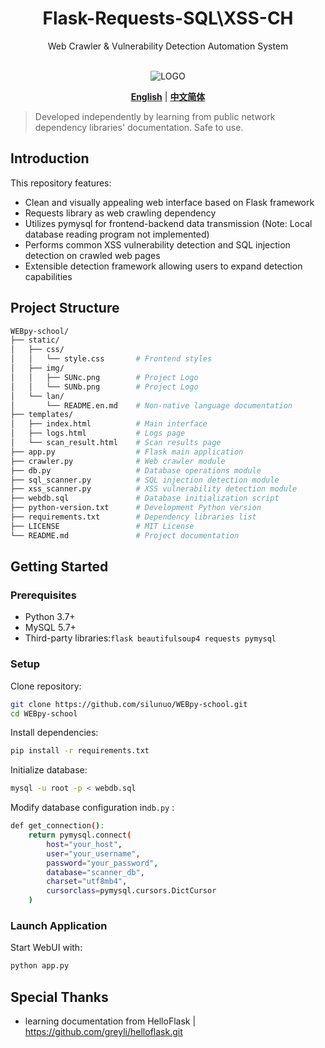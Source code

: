 <div align="center">
<h1>Flask-Requests-SQL\XSS-CH</h1>
Web Crawler & Vulnerability Detection Automation System<br><br>

![LOGO](./img/SUNb.png)

[**English**](./static/lan/README.en.md) | [**中文简体**](./README.md) 

</div>

> Developed independently by learning from public network dependency libraries' documentation. Safe to use.
>
## Introduction
This repository features:
+ Clean and visually appealing web interface based on Flask framework
+ Requests library as web crawling dependency
+ Utilizes pymysql for frontend-backend data transmission (Note: Local database reading program not implemented)
+ Performs common XSS vulnerability detection and SQL injection detection on crawled web pages
+ Extensible detection framework allowing users to expand detection capabilities

## Project Structure
```bash
WEBpy-school/
├── static/
│   ├── css/
│   │   └── style.css       # Frontend styles
│   ├── img/
│   │   ├── SUNc.png        # Project Logo
│   │   └── SUNb.png        # Project Logo
│   └── lan/
│       └── README.en.md    # Non-native language documentation
├── templates/
│   ├── index.html          # Main interface
│   ├── logs.html           # Logs page
│   └── scan_result.html    # Scan results page
├── app.py                  # Flask main application
├── crawler.py              # Web crawler module
├── db.py                   # Database operations module
├── sql_scanner.py          # SQL injection detection module
├── xss_scanner.py          # XSS vulnerability detection module
├── webdb.sql               # Database initialization script
├── python-version.txt      # Development Python version
├── requirements.txt        # Dependency libraries list
├── LICENSE                 # MIT License
└── README.md               # Project documentation
```
## Getting Started
### Prerequisites
+ Python 3.7+
+ MySQL 5.7+
+ Third-party libraries:``` flask beautifulsoup4 requests pymysql ```
### Setup
Clone repository:
```bash
git clone https://github.com/silunuo/WEBpy-school.git
cd WEBpy-school
```
Install dependencies:
```bash
pip install -r requirements.txt
```
Initialize database:
```bash
mysql -u root -p < webdb.sql
```
Modify database configuration in```db.py``` :
```bash
def get_connection():
    return pymysql.connect(
        host="your_host", 
        user="your_username",
        password="your_password",
        database="scanner_db",
        charset="utf8mb4",
        cursorclass=pymysql.cursors.DictCursor
    )
```
### Launch Application
Start WebUI with:
```bash
python app.py
```

## Special Thanks
+ learning documentation from HelloFlask | https://github.com/greyli/helloflask.git

